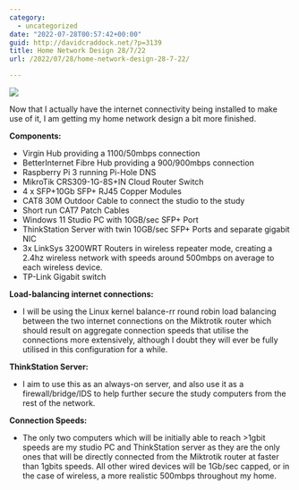 ```yaml
---
category:
  - uncategorized
date: "2022-07-28T00:57:42+00:00"
guid: http://davidcraddock.net/?p=3139
title: Home Network Design 28/7/22
url: /2022/07/28/home-network-design-28-7-22/

---
```

[![](/wp-content/uploads/2022/07/untitled-diagram.drawio.png)](/wp-content/uploads/2022/07/untitled-diagram.drawio.png)

Now that I actually have the internet connectivity being installed to make use of it, I am getting my home network design a bit more finished.

**Components:**

- Virgin Hub providing a 1100/50mbps connection
- BetterInternet Fibre Hub providing a 900/900mbps connection
- Raspberry Pi 3 running Pi-Hole DNS
- MikroTik CRS309-1G-8S+IN Cloud Router Switch
- 4 x SFP+10Gb SFP+ RJ45 Copper Modules
- CAT8 30M Outdoor Cable to connect the studio to the study
- Short run CAT7 Patch Cables
- Windows 11 Studio PC with 10GB/sec SFP+ Port
- ThinkStation Server with twin 10GB/sec SFP+ Ports and separate gigabit NIC
- 3x LinkSys 3200WRT Routers in wireless repeater mode, creating a 2.4hz wireless network with speeds around 500mbps on average to each wireless device.
- TP-Link Gigabit switch

**Load-balancing internet connections:**

- I will be using the Linux kernel balance-rr round robin load balancing between the two internet connections on the Miktrotik router which should result on aggregate connection speeds that utilise the connections more extensively, although I doubt they will ever be fully utilised in this configuration for a while.

**ThinkStation Server:**

- I aim to use this as an always-on server, and also use it as a firewall/bridge/IDS to help further secure the study computers from the rest of the network.

**Connection Speeds:**

- The only two computers which will be initially able to reach >1gbit speeds are my studio PC and ThinkStation server as they are the only ones that will be directly connected from the Miktrotik router at faster than 1gbits speeds. All other wired devices will be 1Gb/sec capped, or in the case of wireless, a more realistic 500mbps throughout my home.
